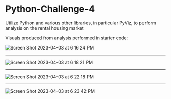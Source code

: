 # Python-Challenge-4
Utilize Python and various other libraries, in particular PyViz, to perform analysis on the rental housing market

Visuals produced from analysis performed in starter code:

![Screen Shot 2023-04-03 at 6 16 24 PM](https://user-images.githubusercontent.com/125313987/229639205-cff99b29-531a-4708-9433-e6fdb55e5bc4.png)

---

![Screen Shot 2023-04-03 at 6 18 21 PM](https://user-images.githubusercontent.com/125313987/229639594-3959cfa2-daf0-4d7c-9a9e-99f56999945c.png)

---

![Screen Shot 2023-04-03 at 6 22 18 PM](https://user-images.githubusercontent.com/125313987/229640066-1e90b07a-059d-48f5-962f-aa70bbe07dba.png)

---

![Screen Shot 2023-04-03 at 6 23 42 PM](https://user-images.githubusercontent.com/125313987/229640181-fe7c3dd6-b234-4cec-bf62-86bfd2440063.png)

